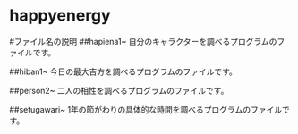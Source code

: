 # happyenergy

#ファイル名の説明
##hapiena1~
自分のキャラクターを調べるプログラムのファイルです。

##hiban1~
今日の最大吉方を調べるプログラムのファイルです。

##person2~
二人の相性を調べるプログラムのファイルです。

##setugawari~
1年の節がわりの具体的な時間を調べるプログラムのファイルです。
